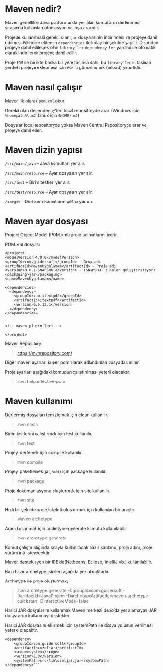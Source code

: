 # Maven nedir?

Maven genellikle Java platformunda yer alan komutların derlenmesi sırasında kullanılan otomasyon ve inşa aracıdır.

Projede kullanilmasi gerekli olan `jar` dosyalarinin indirilmesi ve projeye dahil edilmesi 
`POM` icine eklenen `dependencies` ile kolay bir şekilde yapilir. Disaridan projeye dahil edilecek olan 
`library'ler` `dependency'ler` yardimi ile otomatik olarak indirilerek projeye dahil edilir.  

Proje `POM` ile birlikte baska bir yere tasinsa dahi, bu `library'lerin` tasinan yerdeki projeye 
eklenmesi icin `POM'u` güncellemek (reload) yeterlidir.

# Maven nasıl çalışır
Maven ilk olarak `pom.xml` okur.

Gerekli olan dependency'leri local repositoryde arar. (Windows için `%homepath%\.m2`, Linux için `$HOME/.m2`)

Dosyalar local repositoryde yoksa Maven Central Repositoryde arar ve projeye dahil eder.


# Maven dizin yapısı

`/src/main/java` – Java komutları yer alır.

`/src/main/resource` – Ayar dosyaları yer alır.

`/src/test` – Birim testleri yer alır.

`/src/test/resource` – Ayar dosyaları yer alır.

`/target` – Derlenen komutların çıktısı yer alır.

# Maven ayar dosyası

Project Object Model (POM.xml) proje talimatlarını içerir.

POM.xml dosyası

```
<project>
<modelVersion>4.0.0</modelVersion>
<groupId>com.guidersoft</groupId> - Grup adı
<artifactId>MavenUygulamam</artifactId> - Proje adı
<version>0.0.1-SNAPSHOT</version> - (SNAPSHOT : halen geliştiriliyor)
<packaging>jar</packaging>
<name>MavenUygulamam</name>

<dependencies>
  <dependency>
    <groupId>com.itextpdf</groupId>
    <artifactId>itextpdf</artifactId>
    <version>5.5.13.1</version>
  </dependency>
</dependencies>


<!-- maven plugin'leri -->

</project>
```

Maven Repository:

>https://mvnrepository.com/

Diğer maven ayarları super pom alarak adlandırılan dosyadan alınır.

Proje ayarları aşağıdaki komudun çalıştırılması yeterli olacaktır.

>mvn help:effective-pom

# Maven kullanımı

Derlenmiş dosyaları temizlemek için clean kullanılır.
>mvn clean 

Birim testlerini çalıştırmak için test kullanılır.
>mvn test

Projeyi derlemek için compile kullanılır.
>mvn compile

Projeyi paketlemek(jar, war) için package kullanılır.
>mvn package

Proje dokümantasyonu oluşturmak için site kullanılır.
>mvn site

Hızlı bir şekilde proje iskeleti oluşturmak için kullanılan bir araçtır.
>Maven archetype

Aracı kullanmak için archetype:generate komutu kullanılabilir.
>mvn archetype:generate

Komut çalıştırıldığında sırayla kullanılacak hazır şablonu, proje adını, proje sürümünü isteyecektir.

Maven destekleyen bir IDE’de(Netbeans, Eclipse, IntelliJ vb.) kullanılabilir.

Bazı hazır archetype isimleri aşağıda yer almaktadır.


Archetype ile proje oluşturmak;

>mvn archetype:generate -DgroupId=com.guidersoft -DartifactId=JavaProjem -DarchetypeArtifactId=maven-archetype-quickstart -DinteractiveMode=false


Harici JAR dosyalarını kullanmak
Maven merkezi depo’da yer alamayan JAR dosyalarını kullanmayı destekler.

Harici JAR dosyasını eklemek için systemPath ile dosya yolunun verilmesi yeterki olacaktır.

```
<dependency>
	<groupId>com.guidersoft</groupId>
	<artifactId>ozeljar</artifactId>
	<scope>system</scope>
	<version>1.0</version>
	<systemPath>src\lib\ozeljar.jar</systemPath>
</dependency>```